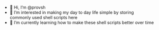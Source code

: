 - 👋 Hi, I’m @provsh
- 👀 I’m interested in making my day to day life simple by storing commonly used shell scripts here
- 🌱 I’m currently learning how to make these shell scripts better over time
